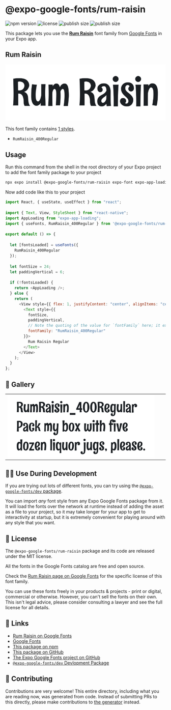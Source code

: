 # @expo-google-fonts/rum-raisin

![npm version](https://flat.badgen.net/npm/v/@expo-google-fonts/rum-raisin)
![license](https://flat.badgen.net/github/license/expo/google-fonts)
![publish size](https://flat.badgen.net/packagephobia/install/@expo-google-fonts/rum-raisin)
![publish size](https://flat.badgen.net/packagephobia/publish/@expo-google-fonts/rum-raisin)

This package lets you use the [**Rum Raisin**](https://fonts.google.com/specimen/Rum+Raisin) font family from [Google Fonts](https://fonts.google.com/) in your Expo app.

## Rum Raisin

![Rum Raisin](./font-family.png)

This font family contains [1 styles](#-gallery).

- `RumRaisin_400Regular`

## Usage

Run this command from the shell in the root directory of your Expo project to add the font family package to your project

```sh
npx expo install @expo-google-fonts/rum-raisin expo-font expo-app-loading
```

Now add code like this to your project

```js
import React, { useState, useEffect } from "react";

import { Text, View, StyleSheet } from "react-native";
import AppLoading from "expo-app-loading";
import { useFonts, RumRaisin_400Regular } from '@expo-google-fonts/rum-raisin';

export default () => {

  let [fontsLoaded] = useFonts({
    RumRaisin_400Regular
  });

  let fontSize = 24;
  let paddingVertical = 6;

  if (!fontsLoaded) {
    return <AppLoading />;
  } else {
    return (
      <View style={{ flex: 1, justifyContent: "center", alignItems: "center" }}>
        <Text style={{
          fontSize,
          paddingVertical,
          // Note the quoting of the value for `fontFamily` here; it expects a string!
          fontFamily: "RumRaisin_400Regular"
        }}>
          Rum Raisin Regular
        </Text>
      </View>
    );
  }
};
```

## 🔡 Gallery


||||
|-|-|-|
|![RumRaisin_400Regular](./RumRaisin_400Regular.ttf.png)||||


## 👩‍💻 Use During Development

If you are trying out lots of different fonts, you can try using the [`@expo-google-fonts/dev` package](https://github.com/expo/google-fonts/tree/master/font-packages/dev#readme).

You can import _any_ font style from any Expo Google Fonts package from it. It will load the fonts over the network at runtime instead of adding the asset as a file to your project, so it may take longer for your app to get to interactivity at startup, but it is extremely convenient for playing around with any style that you want.


## 📖 License

The `@expo-google-fonts/rum-raisin` package and its code are released under the MIT license.

All the fonts in the Google Fonts catalog are free and open source.

Check the [Rum Raisin page on Google Fonts](https://fonts.google.com/specimen/Rum+Raisin) for the specific license of this font family.

You can use these fonts freely in your products & projects - print or digital, commercial or otherwise. However, you can't sell the fonts on their own. This isn't legal advice, please consider consulting a lawyer and see the full license for all details.

## 🔗 Links

- [Rum Raisin on Google Fonts](https://fonts.google.com/specimen/Rum+Raisin)
- [Google Fonts](https://fonts.google.com/)
- [This package on npm](https://www.npmjs.com/package/@expo-google-fonts/rum-raisin)
- [This package on GitHub](https://github.com/expo/google-fonts/tree/master/font-packages/rum-raisin)
- [The Expo Google Fonts project on GitHub](https://github.com/expo/google-fonts)
- [`@expo-google-fonts/dev` Devlopment Package](https://github.com/expo/google-fonts/tree/master/font-packages/dev)

## 🤝 Contributing

Contributions are very welcome! This entire directory, including what you are reading now, was generated from code. Instead of submitting PRs to this directly, please make contributions to [the generator](https://github.com/expo/google-fonts/tree/master/packages/generator) instead.
